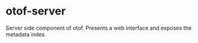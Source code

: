 # otof-server
Server side component of otof. Presents a web interface and exposes the metadata index.
